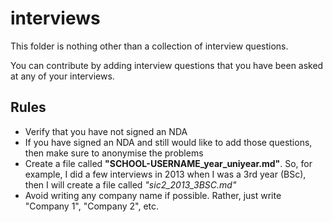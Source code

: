 # interviews

This folder is nothing other than a collection of interview questions.

You can contribute by adding interview questions that you have been asked at any of your interviews.

## Rules
- Verify that you have not signed an NDA 
- If you have signed an NDA and still would like to add those questions, then make sure to anonymise the problems
- Create a file called **"SCHOOL-USERNAME_year_uniyear.md"**. 
So, for example, I did a few interviews in 2013 when I was a 3rd year (BSc), then I will create a file called *"sic2_2013_3BSC.md"*
- Avoid writing any company name if possible. Rather, just write "Company 1", "Company 2", etc.
